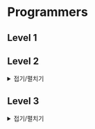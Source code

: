 # Programmers

## Level 1


## Level 2

<details>
<summary>접기/펼치기</summary>


### 메뉴 리뉴얼 !

- ** 다시 풀기 **
- https://school.programmers.co.kr/learn/courses/30/lessons/72411


### 쿼드압축 후 개수 세기
- https://school.programmers.co.kr/learn/courses/30/lessons/68936
- 분할정복, 재귀

### 줄 서는 방법
- https://school.programmers.co.kr/learn/courses/30/lessons/12936
- 시간초과, Permutations -> 단순 연산 반복

### 가장 큰 정사각형 찾기
- DP



### 후보키

```
add(값) - 집합에 새로운 값을 추가한다. (중복된 값은 무시)
remove(값) - 전달받은 값을 삭제 (없을 때 에러 메시지를 출력)
discard(값) - 전달받은 값을 삭제 (없을 때 그냥 무시)
clear() - 집합에 있는 모든 값을 삭제

isdisjoint() - 두 집합이 공통 원소를 갖지 않는가?
issubset() - 부분집합(subset)인가?
issuperset() - 확대집합(superset)인가?
 - True or False

union() - 합집합을 만들어 리턴
update() - 합집합을 만들어 원본 데이터를 갱신(수정)
difference() - 차집합을 만들어 리턴
intersection() - 교집합을 만들어 리턴
```

### [3차] n진수 게임

- https://school.programmers.co.kr/learn/courses/30/lessons/17687
```python
#재귀함수 이용 - 10진수를 n진수로
def convert(n, base):
    arr = "0123456789ABCDEF"
    q, r = divmod(n, base)
    if q == 0:
        return arr[r]
    else:
        return convert(q, base) + arr[r]
```


### 비밀지도
- https://programmers.co.kr/learn/courses/30/lessons/17681

2진법으로 변환
```python
bin(data)
oct(data) # 8진수
hex(data) # 16진수
```


문자열 바꾸기 / Not if 
```python
replace(old, new, [count])
```

### 짝지어 제거하기
- https://programmers.co.kr/learn/courses/30/lessons/12973
- 문자열 짝 제거 -> Stack
- ex) 문장 검사 -> Stack

### 더 맵게
- https://programmers.co.kr/learn/courses/30/lessons/42626
- 힙 사용 

index 처리, try except 사용
```python
try:
    print("1")
except IndexError:
    return -1
```

### 124 나라
- https://programmers.co.kr/learn/courses/30/lessons/12899
- 3진수 처럼 만들기, 수식 계산해서 처리하기

문자열 뒤집기
```python
string[::-1]
[start:stop:step]
```

### 기능 개발
- https://programmers.co.kr/learn/courses/30/lessons/42586 

### 2개 이하로 다른 비트
- https://programmers.co.kr/learn/courses/30/lessons/77885
- 내 풀이 시간 초과, 아이디어 떠올리기

### 피로도
- https://programmers.co.kr/learn/courses/30/lessons/87946
- 전형적인 DFS 문제

### 큰 수 만들기
- https://programmers.co.kr/learn/courses/30/lessons/42883
- stack을 사용한 문제

### 피보나치 수
- https://programmers.co.kr/learn/courses/30/lessons/12945
- 다이나믹, Easy

### 주식가격
- https://programmers.co.kr/learn/courses/30/lessons/42584
- 스택, 큐 / Easy / 시간 줄이는 방법 찾아야함

### 다리를 지나는 트럭
- https://programmers.co.kr/learn/courses/30/lessons/42583
- 스택, 큐 / Easy

### H-index
- https://programmers.co.kr/learn/courses/30/lessons/42747
- 정렬

### 구명보트
- https://programmers.co.kr/learn/courses/30/lessons/42885
- 반대로 생각하기!

### 숫자의 표현
- https://programmers.co.kr/learn/courses/30/lessons/12924
- for문 포인터 다루기

</details>


## Level 3

<details>
<summary>접기/펼치기</summary>


### 여행 경로
- https://school.programmers.co.kr/learn/courses/30/lessons/43164
- ** 다시풀기 **


</details>